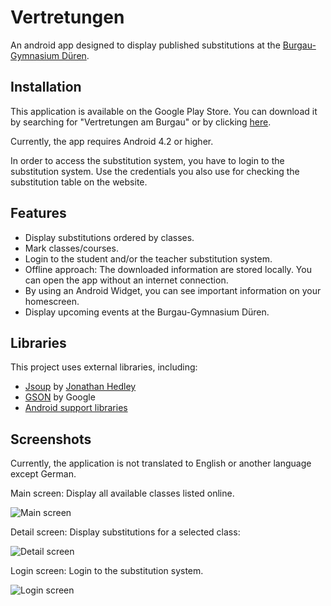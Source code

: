# Vertretungen

An android app designed to display published substitutions at the [Burgau-Gymnasium Düren](https://www.burgaugymnasium.de).

## Installation

This application is available on the Google Play Store. You can download it by searching for "Vertretungen am Burgau" or by clicking [here](https://play.google.com/store/apps/details?id=de.nils_beyer.android.testapplication).

Currently, the app requires Android 4.2 or higher.

In order to access the substitution system, you have to login to the substitution system. Use the credentials you also use for checking the substitution table on the website.

## Features

- Display substitutions ordered by classes.
- Mark classes/courses.
- Login to the student and/or the teacher substitution system.
- Offline approach: The downloaded information are stored locally. You can open the app without an internet connection.
- By using an Android Widget, you can see important information on your homescreen.
- Display upcoming events at the Burgau-Gymnasium Düren.

## Libraries

This project uses external libraries, including:

- [Jsoup](https://github.com/jhy/jsoup) by [Jonathan Hedley](https://jhy.io/)
- [GSON](https://github.com/google/Gson) by Google
- [Android support libraries](https://developer.android.com/topic/libraries/support-library/packages.html)

## Screenshots

Currently, the application is not translated to English or another language except German.

Main screen: Display all available classes listed online.

![Main screen](https://lh3.googleusercontent.com/8VflNgJbIcxeywsbhHRlPOqtDPTXp2w8e5er237_TK3xkqpKkNgE6b6Nnhch6ixPjTw=w1340-h978)

Detail screen: Display substitutions for a selected class: 

![Detail screen](https://lh3.googleusercontent.com/eHLcK4bhKJHoCf6cjX8cnN5C0rVUyj2BirUkcG3tsPE7GbaVp0X5VIFYJ4loAcEL6gLo=w1340-h978)

Login screen: Login to the substitution system.

![Login screen](https://lh3.googleusercontent.com/8pQ-9Ht_U3A5bOoG6gD5j6K-E1400q9wlPI2fHJpkR1y2G_DjsOwqU1d72RpLZC5qA=w1340-h978)
